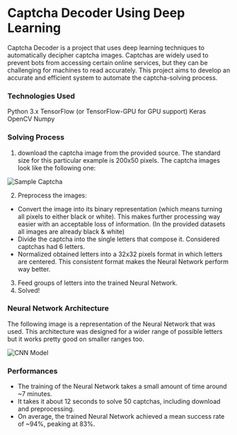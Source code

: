 # Captcha Decoder Using Deep Learning
Captcha Decoder is a project that uses deep learning techniques to automatically decipher captcha images. Captchas are widely used to prevent bots from accessing certain online services, but they can be challenging for machines to read accurately. This project aims to develop an accurate and efficient system to automate the captcha-solving process.

### Technologies Used
Python 3.x
TensorFlow (or TensorFlow-GPU for GPU support)
Keras
OpenCV
Numpy

### Solving Process
1. download the captcha image from the provided source. The standard size for this particular example is 200x50 pixels. The captcha images look like the following one:
   
![Sample Captcha](https://imgtr.ee/images/2023/07/15/c2306e3b07e5b30ce2bff4bebccc6338.png)

2. Preprocess the images:
- Convert the image into its binary representation (which means turning all pixels to either black or white). This makes further processing way easier with an acceptable loss of information. (In the provided datasets all images are already black & white)
- Divide the captcha into the single letters that compose it. Considered captchas had 6 letters.
- Normalized obtained letters into a 32x32 pixels format in which letters are centered. This consistent format makes the Neural Network perform way better.
3. Feed groups of letters into the trained Neural Network.
4. Solved!

### Neural Network Architecture
The following image is a representation of the Neural Network that was used. This architecture was designed for a wider range of possible letters but it works pretty good on smaller ranges too.

![CNN Model](https://imgtr.ee/images/2023/07/15/a5f96879e05c3486611bbd7204aa879f.png)

### Performances
- The training of the Neural Network takes a small amount of time around ~7 minutes.
- It takes it about 12 seconds to solve 50 captchas, including download and preprocessing.
- On average, the trained Neural Network achieved a mean success rate of ~94%, peaking at 83%.
